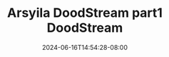 --- 
title: "Arsyila  DoodStream part1  DoodStream"
description: "video   Arsyila  DoodStream part1  DoodStream yandek   new"
date: 2024-06-16T14:54:28-08:00
file_code: "c0l3pzdewjz5"
draft: false
cover: "6if04efzv4lzvprt.jpg"
tags: ["Arsyila", "DoodStream", "DoodStream", "bokep-indo", "bokep-viral", "bokep-ig"]
length: 1751
fld_id: "1483160"
foldername: "arsyila"
categories: ["arsyila"]
views: 0
---